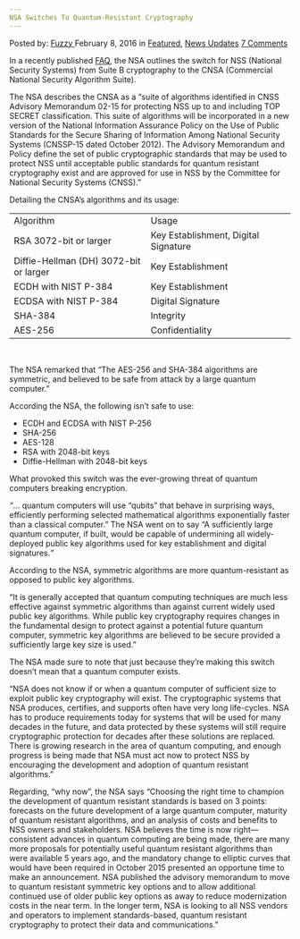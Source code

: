 ```yaml
---
NSA Switches To Quantum-Resistant Cryptography
---
```

<article class="post-listing post-13173 post type-post status-publish format-standard has-post-thumbnail hentry  tag-cryptography tag-nsa tag-quantumresistant tag-switches">
    <div class="post-inner">
        <span>Posted by: <a href="https://www.deepdotweb.com/author/fuzzy/" title="">Fuzzy </a></span>
    <span>February 8, 2016</span>
    <span>in <a href="https://www.deepdotweb.com/category/deepdot-news/" rel="category tag">Featured</a>, <a href="https://www.deepdotweb.com/category/news-updates/" rel="category tag">News Updates</a></span>
    <span><a href="https://www.deepdotweb.com/2016/02/08/nsa-switches-to-quantum-resistant-cryptography/#comments">7 Comments</a></span>
    </p>
    <div class="clear"></div>
    <div class="entry">
    <p>In a recently published <a href="https://www.iad.gov/iad/customcf/openAttachment.cfm?FilePath=/iad/library/ia-guidance/ia-solutions-for-classified/algorithm-guidance/assets/public/upload/CNSA-Suite-and-Quantum-Computing-FAQ.pdf&amp;WpKes=aF6woL7fQp3dJicDQFZVNrsPCxb58LrERpG7tK">FAQ</a>, the NSA outlines the switch for NSS (National Security Systems) from Suite B cryptography to the CNSA (Commercial National Security Algorithm Suite).</p>
    <p>The NSA describes the CNSA as a “suite of algorithms identified in CNSS Advisory Memorandum 02-15 for protecting NSS up to and including TOP SECRET classification. This suite of algorithms will be incorporated in a new version of the National Information Assurance Policy on the Use of Public Standards for the Secure Sharing of Information Among National Security Systems (CNSSP-15 dated October 2012). The Advisory Memorandum and Policy define the set of public cryptographic standards that may be used to protect NSS until acceptable public standards for quantum resistant cryptography exist and are approved for use in NSS by the Committee for National Security Systems (CNSS).”</p>
    <p>Detailing the CNSA&#8217;s algorithms and its usage:</p>
    <table width="643">
    <tbody>
    <tr>
    <td width="321">Algorithm</td>
    <td width="321">Usage</td>
    </tr>
    <tr>
    <td width="321">RSA 3072-bit or larger</td>
    <td width="321">Key Establishment, Digital Signature</td>
    </tr>
    <tr>
    <td width="321">Diffie-Hellman (DH) 3072-bit or larger</td>
    <td width="321">Key Establishment</td>
    </tr>
    <tr>
    <td width="321">ECDH with NIST P-384</td>
    <td width="321">Key Establishment</td>
    </tr>
    <tr>
    <td width="321">ECDSA with NIST P-384</td>
    <td width="321">Digital Signature</td>
    </tr>
    <tr>
    <td width="321">SHA-384</td>
    <td width="321">Integrity</td>
    </tr>
    <tr>
    <td width="321">AES-256</td>
    <td width="321">Confidentiality</td>
    </tr>
    </tbody>
    </table>
    <p>&nbsp;</p>
    <p>The NSA remarked that “The AES-256 and SHA-384 algorithms are symmetric, and believed to be safe from attack by a large quantum computer.”</p>
    <p>According the NSA, the following isn&#8217;t safe to use:</p>
    <ul>
    <li>ECDH and ECDSA with NIST P-256</li>
    <li>SHA-256</li>
    <li>AES-128</li>
    <li>RSA with 2048-bit keys</li>
    <li>Diffie-Hellman with 2048-bit keys</li>
    </ul>
    <p>What provoked this switch was the ever-growing threat of quantum computers breaking encryption.</p>
    <p><em>“</em>&#8230; quantum computers will use “qubits” that behave in surprising ways, efficiently performing selected mathematical algorithms exponentially faster than a classical computer.” The NSA went on to say “A sufficiently large quantum computer, if built, would be capable of undermining all widely-deployed public key algorithms used for key establishment and digital signatures.<em>”</em></p>
    <p>According to the NSA, symmetric algorithms are more quantum-resistant as opposed to public key algorithms.</p>
    <p>“It is generally accepted that quantum computing techniques are much less effective against symmetric algorithms than against current widely used public key algorithms. While public key cryptography requires changes in the fundamental design to protect against a potential future quantum computer, symmetric key algorithms are believed to be secure provided a sufficiently large key size is used.”</p>
    <p>The NSA made sure to note that just because they&#8217;re making this switch doesn&#8217;t mean that a quantum computer exists.</p>
    <p>“NSA does not know if or when a quantum computer of sufficient size to exploit public key cryptography will exist. The cryptographic systems that NSA produces, certifies, and supports often have very long life-cycles. NSA has to produce requirements today for systems that will be used for many decades in the future, and data protected by these systems will still require cryptographic protection for decades after these solutions are replaced. There is growing research in the area of quantum computing, and enough progress is being made that NSA must act now to protect NSS by encouraging the development and adoption of quantum resistant algorithms.”</p>
    <p>Regarding, “why now”, the NSA says “Choosing the right time to champion the development of quantum resistant standards is based on 3 points: forecasts on the future development of a large quantum computer, maturity of quantum resistant algorithms, and an analysis of costs and benefits to NSS owners and stakeholders. NSA believes the time is now right—consistent advances in quantum computing are being made, there are many more proposals for potentially useful quantum resistant algorithms than were available 5 years ago, and the mandatory change to elliptic curves that would have been required in October 2015 presented an opportune time to make an announcement. NSA published the advisory memorandum to move to quantum resistant symmetric key options and to allow additional continued use of older public key options as away to reduce modernization costs in the near term. In the longer term, NSA is looking to all NSS vendors and operators to implement standards-based, quantum resistant cryptography to protect their data and communications.”</p>
    </div>
    <span style="display:none"><a href="https://www.deepdotweb.com/tag/cryptography/" rel="tag">cryptography</a> <a href="https://www.deepdotweb.com/tag/nsa/" rel="tag">nsa</a> <a href="https://www.deepdotweb.com/tag/quantumresistant/" rel="tag">quantumresistant</a> <a href="https://www.deepdotweb.com/tag/switches/" rel="tag">switches</a></span> <span style="display:none" class="updated">2016-02-08</span>
    <div style="display:none" class="vcard author" itemprop="author" itemscope itemtype="http://schema.org/Person"><strong class="fn" itemprop="name"><a href="https://www.deepdotweb.com/author/fuzzy/" title="Posts by Fuzzy" rel="author">Fuzzy</a></strong></div>
    </div>
</article>

